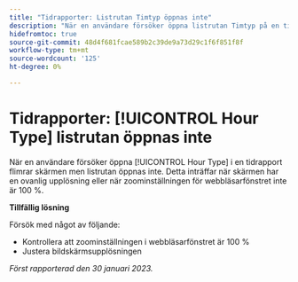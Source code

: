 ```yaml
---
title: "Tidrapporter: Listrutan Timtyp öppnas inte"
description: "När en användare försöker öppna listrutan Timtyp på en tidrapport flimrar skärmen men listrutan öppnas inte. Detta inträffar när skärmen har en ovanlig upplösning eller när zoominställningen för webbläsarfönstret inte är 100 %."
hidefromtoc: true
source-git-commit: 48d4f681fcae589b2c39de9a73d29c1f6f851f8f
workflow-type: tm+mt
source-wordcount: '125'
ht-degree: 0%

---
```



# Tidrapporter: [!UICONTROL Hour Type] listrutan öppnas inte

När en användare försöker öppna [!UICONTROL Hour Type] i en tidrapport flimrar skärmen men listrutan öppnas inte. Detta inträffar när skärmen har en ovanlig upplösning eller när zoominställningen för webbläsarfönstret inte är 100 %.

**Tillfällig lösning**

Försök med något av följande:

* Kontrollera att zoominställningen i webbläsarfönstret är 100 %
* Justera bildskärmsupplösningen

_Först rapporterad den 30 januari 2023._

